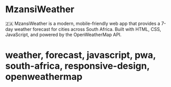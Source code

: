 # MzansiWeather
🇿🇦 MzansiWeather is a modern, mobile-friendly web app that provides a 7-day weather forecast for cities across South Africa. Built with HTML, CSS, JavaScript, and powered by the OpenWeatherMap API.
# weather, forecast, javascript, pwa, south-africa, responsive-design, openweathermap
